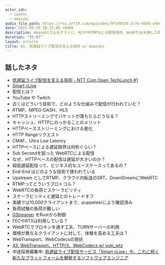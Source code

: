 ```yaml
---
actor_ids:
  - iwashi
  - mmasaki
audio_file_path: https://rss.art19.com/episodes/9f149338-2c7e-4dd4-a9b6-8486ee433ae4.mp3
date: 2022-09-29 18:15:00 +0900
description: mmasakiさんをゲストに、HLSやRTMPなどの配信技術、WebRTCを利用した配信技術とアーキテクチャ、そのスケーラビリティとトレードオフなどについて語っていただいたエピソードです。
duration: "35:07"
layout: article
title: 81. 低遅延ライブ配信を支える技術 w/ mmasaki
---
```


## 話したネタ

- [低遅延ライブ配信を支える技術 - NTT Com Open TechLunch #1](https://nttcom.connpass.com/event/257675/)
- [Smart vLive](https://www.ntt.com/business/services/voice-visual-communication/business-support/smartvlive.html)
- 配信とは？
- YouTube や Twitch
- 古くはどういう技術で、どのような仕組みで配信が行われていた？
- RTMP、MPEG-DASH、HLS
- HTTPストリーミングでパケットが落ちたらどうなる？
- キャッシュ、HTTPにのっかることのメリット
- HTTPベースストリーミングにおける進化
- HTTP Rangeリクエスト
- CMAF、Ultra Low Latency
- HTTPベースによる遅延限界は何秒ぐらい？
- Sub Secondを狙った WebRTCによる配信
- なぜ、HTTPベースの配信は遅延が大きいのか？
- 超低遅延配信って、ビジネス的なユースケースってあるの？
- End-End はどのような技術で使われている
- Upstream としてRTMP、クラウド内転送のSRT、DownStreamにWebRTC
- RTMPってどういうプロトコル？
- WebRTCの負荷とスケーラビリティ
- スケーラビリティと遅延とのトレードオフ
- 実績では10,000クライアントまで、puppeteerにより確認済み
- 負荷試験の負荷が難しい
- [GStreamer](https://gstreamer.freedesktop.org/) をRustから制御
- FECやRTXは利用している？
- WebRTCでプロキシを通す工夫、TURNサーバーの利用
- 環境が異なるクライアントに対して、体験を高める工夫は？
- WebTransport、WebCodecsの現状
- [43. WebTransport、HTTP/3、WebCodecs w/ yuki_wtz](https://fukabori.fm/episode/43)
- 中途採用募集中: [低遅延ライブ配信サービス「Smart vLive」や、これに続く新たなプラットフォームを開発するソフトウェアエンジニア](https://hrmos.co/pages/nttcom0033/jobs/1692897)
